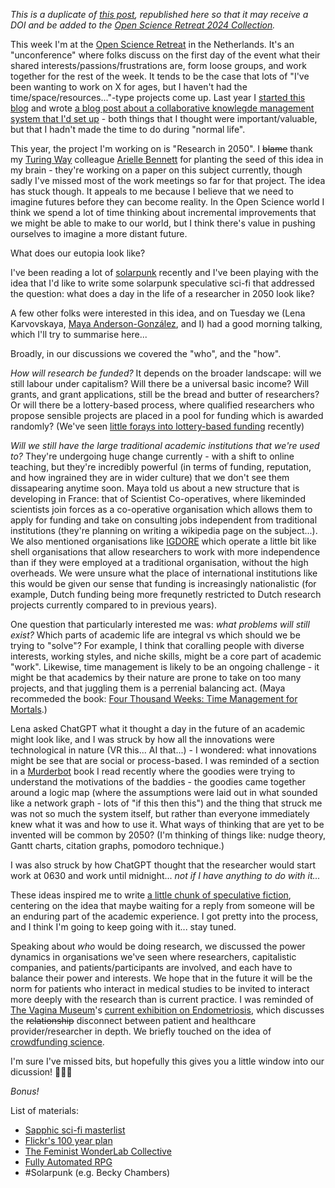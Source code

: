 _This is a duplicate of [this post](https://www.dannygarside.co.uk/blog/Research-in-2050/), republished here so that it may receive a DOI and be added to the [Open Science Retreat 2024 Collection](https://www.researchequals.com/collections/mrhg-9r)._ 

This week I'm at the [Open Science Retreat](https://openscienceretreat.eu/) in the Netherlands. 
It's an "unconference" where folks discuss on the first day of the event what their shared interests/passions/frustrations are, form loose groups, and work together for the rest of the week.
It tends to be the case that lots of "I've been wanting to work on X for ages, but I haven't had the time/space/resources..."-type projects come up.
Last year I [started this blog](https://www.dannygarside.co.uk/blog/How-to-add-a-Jekyll-blog-to-an-existing-github-pages-website/) and wrote [a blog post about a collaborative knowlegde management system that I'd set up](https://www.dannygarside.co.uk/blog/An-open-source-knowledge-management-system-for-the-lab/) - both things that I thought were important/valuable, but that I hadn't made the time to do during "normal life".

This year, the project I'm working on is "Research in 2050".
I ~~blame~~ thank my [Turing Way](https://book.the-turing-way.org/) colleague [Arielle Bennett](https://www.turing.ac.uk/people/programme-management/arielle-bennett) for planting the seed of this idea in my brain - they're working on a paper on this subject currently, though sadly I've missed most of the work meetings so far for that project.
The idea has stuck though.
It appeals to me because I believe that we need to imagine futures before they can become reality.
In the Open Science world I think we spend a lot of time thinking about incremental improvements that we might be able to make to our world, but I think there's value in pushing ourselves to imagine a more distant future.

What does our eutopia look like?

I've been reading a lot of [solarpunk](https://en.wikipedia.org/wiki/Solarpunk) recently and I've been playing with the idea that I'd like to write some solarpunk speculative sci-fi that addressed the question: what does a day in the life of a researcher in 2050 look like? 

A few other folks were interested in this idea, and on Tuesday we (Lena Karvovskaya, [Maya Anderson-González](https://mayaandersongonzalez.hcommons.org/), and I) had a good morning talking, which I'll try to summarise here...

Broadly, in our discussions we covered the "who", and the "how".

*How will research be funded?* It depends on the broader landscape: will we still labour under capitalism? Will there be a universal basic income? Will grants, and grant applications, still be the bread and butter of researchers? Or will there be a lottery-based process, where qualified researchers who propose sensible projects are placed in a pool for funding which is awarded randomly? (We've seen [little forays into lottery-based funding](https://wellcomeopenresearch.org/articles/8-525) recently)

*Will we still have the large traditional academic institutions that we're used to?* They're undergoing huge change currently - with a shift to online teaching, but they're incredibly powerful (in terms of funding, reputation, and how ingrained they are in wider culture) that we don't see them dissapearing anytime soon. Maya told us about a new structure that is developing in France: that of Scientist Co-operatives, where likeminded scientists join forces as a co-operative organisation which allows them to apply for funding and take on consulting jobs independent from traditional institutions (they're planning on writing a wikipedia page on the subject...). We also mentioned organisations like [IGDORE](https://igdore.org/) which operate a little bit like shell organisations that allow researchers to work with more independence than if they were employed at a traditional organisation, without the high overheads. We were unsure what the place of international institutions like this would be given our sense that funding is increasingly nationalistic (for example, Dutch funding being more frequnetly restricted to Dutch research projects currently compared to in previous years).

One question that particularly interested me was: *what problems will still exist?* Which parts of academic life are integral vs which should we be trying to "solve"? For example, I think that coralling people with diverse interests, working styles, and niche skills, might be a core part of academic "work". Likewise, time management is likely to be an ongoing challenge - it might be that academics by their nature are prone to take on too many projects, and that juggling them is a perrenial balancing act. (Maya recommeded the book: [Four Thousand Weeks: Time Management for Mortals](https://en.wikipedia.org/wiki/Four_Thousand_Weeks:_Time_Management_for_Mortals).)

Lena asked ChatGPT what it thought a day in the future of an academic might look like, and I was struck by how all the innovations were technological in nature (VR this... AI that...) - I wondered: what innovations might be see that are social or process-based. I was reminded of a section in a [Murderbot](https://en.m.wikipedia.org/wiki/The_Murderbot_Diaries) book I read recently where the goodies were trying to understand the motivations of the baddies - the goodies came together around a logic map (where the assumptions were laid out in what sounded like a network graph - lots of "if this then this") and the thing that struck me was not so much the system itself, but rather than everyone immediately knew what it was and how to use it. What ways of thinking that are yet to be invented will be common by 2050? (I'm thinking of things like: nudge theory, Gantt charts, citation graphs, pomodoro technique.)

I was also struck by how ChatGPT thought that the researcher would start work at 0630 and work until midnight... _not if I have anything to do with it..._

These ideas inspired me to write [a little chunk of speculative fiction](https://www.dannygarside.co.uk/open-notebook#/page/2ccbc510-d985-40cd-a747-a28de6d8797a), centering on the idea that maybe waiting for a reply from someone will be an enduring part of the academic experience. I got pretty into the process, and I think I'm going to keep going with it... stay tuned.

Speaking about *who* would be doing research, we discussed the power dynamics in organisations we've seen where researchers, capitalistic companies, and patients/participants are involved, and each have to balance their power and interests. We hope that in the future it will be the norm for patients who interact in medical studies to be invited to interact more deeply with the research than is current practice. I was reminded of [The Vagina Museum](https://www.vaginamuseum.co.uk/)'s [current exhibition on Endometriosis](https://www.vaginamuseum.co.uk/endo1), which discusses the ~~relationship~~ disconnect between patient and healthcare provider/researcher in depth. We briefly touched on the idea of [crowdfunding science](https://en.wikipedia.org/wiki/Crowdfunding#Science).

I'm sure I've missed bits, but hopefully this gives you a little window into our dicussion! 🔮🌱📡 

_Bonus!_

List of materials:
- [Sapphic sci-fi masterlist](https://docs.google.com/spreadsheets/u/0/d/1rha4e0qw0TiKuF8CrLdJ9MKPOoXaswzEbygAew0j5Kc/htmlview#gid=0)
- [Flickr's 100 year plan](https://www.flickr.org/about-us/the-100-year-plan/)
- [The Feminist WonderLab Collective](https://doi.org/10.31219/osf.io/2rcuz)
- [Fully Automated RPG](https://fullyautomatedrpg.com/)
- #Solarpunk (e.g. Becky Chambers)



